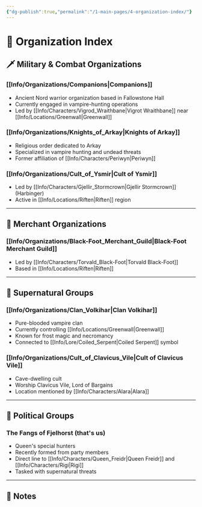 ```yaml
---
{"dg-publish":true,"permalink":"/1-main-pages/4-organization-index/"}
---
```


# 🏰 Organization Index

## 🗡️ Military & Combat Organizations

### [[Info/Organizations/Companions\|Companions]]
- Ancient Nord warrior organization based in Fallowstone Hall
- Currently engaged in vampire-hunting operations
- Led by [[Info/Characters/Vigrod_Wraithbane\|Vigrot Wraithbane]] near [[Info/Locations/Greenwall\|Greenwall]]

### [[Info/Organizations/Knights_of_Arkay\|Knights of Arkay]]
- Religious order dedicated to Arkay
- Specialized in vampire hunting and undead threats
- Former affiliation of [[Info/Characters/Periwyn\|Periwyn]]

### [[Info/Organizations/Cult_of_Ysmir\|Cult of Ysmir]]
- Led by [[Info/Characters/Gjellir_Stormcrown\|Gjellir Stormcrown]] (Harbinger)
- Active in [[Info/Locations/Riften\|Riften]] region

---

## 🏪 Merchant Organizations

### [[Info/Organizations/Black-Foot_Merchant_Guild\|Black-Foot Merchant Guild]]
- Led by [[Info/Characters/Torvald_Black-Foot\|Torvald Black-Foot]]
- Based in [[Info/Locations/Riften\|Riften]]

---

## 🦇 Supernatural Groups

### [[Info/Organizations/Clan_Volkihar\|Clan Volkihar]]
- Pure-blooded vampire clan
- Currently controlling [[Info/Locations/Greenwall\|Greenwall]]
- Known for frost magic and necromancy
- Connected to [[Info/Lore/Coiled_Serpent\|Coiled Serpent]] symbol

### [[Info/Organizations/Cult_of_Clavicus_Vile\|Cult of Clavicus Vile]]
- Cave-dwelling cult
- Worship Clavicus Vile, Lord of Bargains
- Location mentioned by [[Info/Characters/Alara\|Alara]]

---

## 👑 Political Groups

### The Fangs of Fjelhorst (that's us)
- Queen's special hunters
- Recently formed from party members
- Direct line to [[Info/Characters/Queen_Freidr\|Queen Freidr]] and [[Info/Characters/Rigi\|Rigi]]
- Tasked with supernatural threats

---

## 📝 Notes
